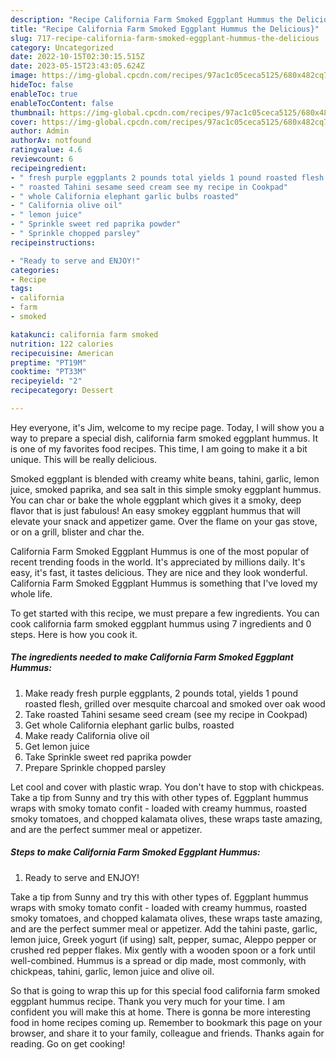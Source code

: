```yaml
---
description: "Recipe California Farm Smoked Eggplant Hummus the Delicious}"
title: "Recipe California Farm Smoked Eggplant Hummus the Delicious}"
slug: 717-recipe-california-farm-smoked-eggplant-hummus-the-delicious
category: Uncategorized
date: 2022-10-15T02:30:15.515Z
date: 2023-05-15T23:43:05.624Z
image: https://img-global.cpcdn.com/recipes/97ac1c05ceca5125/680x482cq70/california-farm-smoked-eggplant-hummus-recipe-main-photo.jpg
hideToc: false
enableToc: true
enableTocContent: false
thumbnail: https://img-global.cpcdn.com/recipes/97ac1c05ceca5125/680x482cq70/california-farm-smoked-eggplant-hummus-recipe-main-photo.jpg
cover: https://img-global.cpcdn.com/recipes/97ac1c05ceca5125/680x482cq70/california-farm-smoked-eggplant-hummus-recipe-main-photo.jpg
author: Admin
authorAv: notfound
ratingvalue: 4.6
reviewcount: 6
recipeingredient:
- " fresh purple eggplants 2 pounds total yields 1 pound roasted flesh grilled over mesquite charcoal and smoked over oak wood"
- " roasted Tahini sesame seed cream see my recipe in Cookpad"
- " whole California elephant garlic bulbs roasted"
- " California olive oil"
- " lemon juice"
- " Sprinkle sweet red paprika powder"
- " Sprinkle chopped parsley"
recipeinstructions:

- "Ready to serve and ENJOY!"
categories:
- Recipe
tags:
- california
- farm
- smoked

katakunci: california farm smoked 
nutrition: 122 calories
recipecuisine: American
preptime: "PT19M"
cooktime: "PT33M"
recipeyield: "2"
recipecategory: Dessert

---
```



Hey everyone, it's Jim, welcome to my recipe page. Today, I will show you a way to prepare a special dish, california farm smoked eggplant hummus. It is one of my favorites food recipes. This time, I am going to make it a bit unique. This will be really delicious.

Smoked eggplant is blended with creamy white beans, tahini, garlic, lemon juice, smoked paprika, and sea salt in this simple smoky eggplant hummus. You can char or bake the whole eggplant which gives it a smoky, deep flavor that is just fabulous! An easy smokey eggplant hummus that will elevate your snack and appetizer game. Over the flame on your gas stove, or on a grill, blister and char the.

California Farm Smoked Eggplant Hummus is one of the most popular of recent trending foods in the world. It's appreciated by millions daily. It's easy, it's fast, it tastes delicious. They are nice and they look wonderful. California Farm Smoked Eggplant Hummus is something that I've loved my whole life.


To get started with this recipe, we must prepare a few ingredients. You can cook california farm smoked eggplant hummus using 7 ingredients and 0 steps. Here is how you cook it.

<!--inarticleads1-->

##### The ingredients needed to make California Farm Smoked Eggplant Hummus:

1. Make ready  fresh purple eggplants, 2 pounds total, yields 1 pound roasted flesh, grilled over mesquite charcoal and smoked over oak wood
1. Take  roasted Tahini sesame seed cream (see my recipe in Cookpad)
1. Get  whole California elephant garlic bulbs, roasted
1. Make ready  California olive oil
1. Get  lemon juice
1. Take  Sprinkle sweet red paprika powder
1. Prepare  Sprinkle chopped parsley


Let cool and cover with plastic wrap. You don&#39;t have to stop with chickpeas. Take a tip from Sunny and try this with other types of. Eggplant hummus wraps with smoky tomato confit - loaded with creamy hummus, roasted smoky tomatoes, and chopped kalamata olives, these wraps taste amazing, and are the perfect summer meal or appetizer. 

<!--inarticleads2-->

##### Steps to make California Farm Smoked Eggplant Hummus:


1. Ready to serve and ENJOY!

Take a tip from Sunny and try this with other types of. Eggplant hummus wraps with smoky tomato confit - loaded with creamy hummus, roasted smoky tomatoes, and chopped kalamata olives, these wraps taste amazing, and are the perfect summer meal or appetizer. Add the tahini paste, garlic, lemon juice, Greek yogurt (if using) salt, pepper, sumac, Aleppo pepper or crushed red pepper flakes. Mix gently with a wooden spoon or a fork until well-combined. Hummus is a spread or dip made, most commonly, with chickpeas, tahini, garlic, lemon juice and olive oil. 

So that is going to wrap this up for this special food california farm smoked eggplant hummus recipe. Thank you very much for your time. I am confident you will make this at home. There is gonna be more interesting food in home recipes coming up. Remember to bookmark this page on your browser, and share it to your family, colleague and friends. Thanks again for reading. Go on get cooking!
